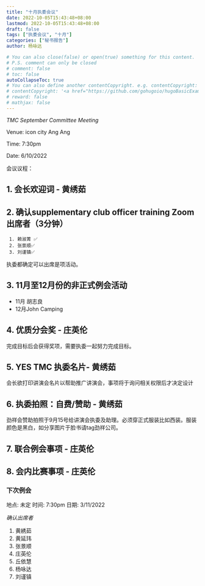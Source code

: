 ```yaml
---
title: "十月执委会议"
date: 2022-10-05T15:43:48+08:00
lastmod: 2022-10-05T15:43:48+08:00
draft: false
tags: ["执委会议", "十月"]
categories: ["秘书报告"]
author: 杨咏达

# You can also close(false) or open(true) something for this content.
# P.S. comment can only be closed
# comment: false
# toc: false
autoCollapseToc: true
# You can also define another contentCopyright. e.g. contentCopyright: "This is another copyright."
# contentCopyright: '<a href="https://github.com/gohugoio/hugoBasicExample" rel="noopener" target="_blank">See origin</a>'
# reward: false
# mathjax: false
---
```



*TMC September Committee Meeting* 

Venue:  icon city Ang Ang

Time: 7:30pm

Date: 6/10/2022

会议议程：
## 1. 会长欢迎词 - 黄绣茹

## 2. 确认supplementary club officer training Zoom 出席者（3分钟）
     1. 赖淑菁 ✅
     2. 张景顺✅
     3. 刘谨镇✅

  执委都确定可以出席是项活动。
 
      
## 3. 11月至12月份的非正式例会活动
- 11月 胡志良
- 12月John Camping
## 4. 优质分会奖 - 庄英伦
完成目标后会获得奖项，需要执委一起努力完成目标。




## 5. YES TMC 执委名片- 黄绣茹
会长欲打印讲演会名片以帮助推广讲演会，事项将于询问相关权限后才决定设计

## 6. 执委拍照：自费/赞助 - 黄绣茹
劲祥会赞助拍照于9月15号给讲演会执委及助理。必须穿正式服装比如西装。服装颜色是黑白，如分享图片于脸书请tag劲祥公司。

## 7. 联合例会事项 - 庄英伦

## 8. 会内比赛事项 - 庄英伦




### 下次例会
地点:  未定
时间: 7:30pm
日期: 3/11/2022





*确认出席者*
1. 黄綉茹
2. 黄延玮
3. 张景顺
4. 庄英伦
5. 丘依慧
6. 杨咏达
7. 刘谨镇

